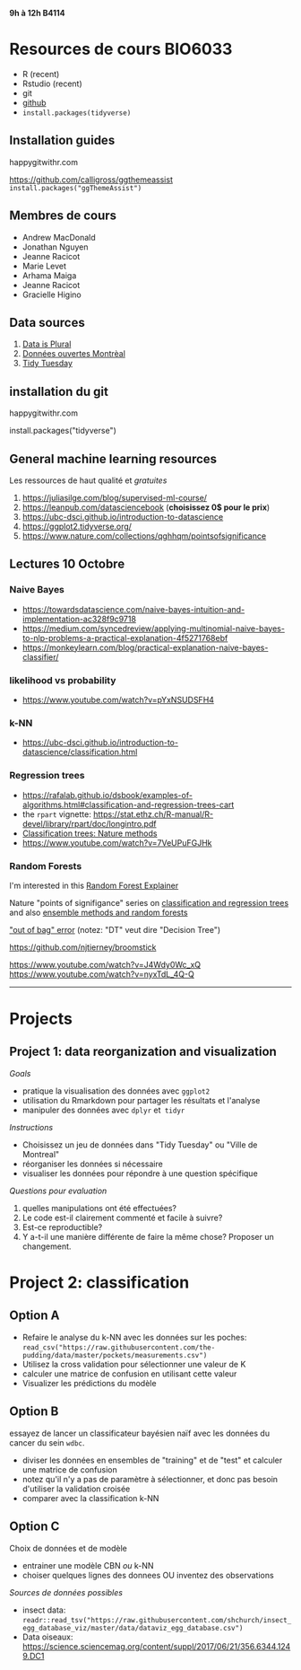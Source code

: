 **9h à 12h B4114**

# Resources de cours BIO6033

* R (recent)
* Rstudio (recent)
* git
* [github](github.com)
* `install.packages(tidyverse)`


## Installation guides
happygitwithr.com

https://github.com/calligross/ggthemeassist
`install.packages("ggThemeAssist")`

## Membres de cours

* Andrew MacDonald
* Jonathan Nguyen
* Jeanne Racicot
* Marie Levet
* Arhama Maiga
* Jeanne Racicot 
* Gracielle Higino

## Data sources

1. [Data is Plural](https://docs.google.com/spreadsheets/d/1wZhPLMCHKJvwOkP4juclhjFgqIY8fQFMemwKL2c64vk/edit)
2. [Données ouvertes Montrèal](http://donnees.ville.montreal.qc.ca/)
3. [Tidy Tuesday](https://github.com/rfordatascience/tidytuesday)

## installation du git

happygitwithr.com

install.packages("tidyverse")

## General machine learning resources

Les ressources de haut qualité et *gratuites*

1. https://juliasilge.com/blog/supervised-ml-course/
2. https://leanpub.com/datasciencebook (**choisissez 0$ pour le prix**)
2. https://ubc-dsci.github.io/introduction-to-datascience
3. https://ggplot2.tidyverse.org/
4. https://www.nature.com/collections/qghhqm/pointsofsignificance


## Lectures 10 Octobre

### Naive Bayes
* https://towardsdatascience.com/naive-bayes-intuition-and-implementation-ac328f9c9718
* https://medium.com/syncedreview/applying-multinomial-naive-bayes-to-nlp-problems-a-practical-explanation-4f5271768ebf
* https://monkeylearn.com/blog/practical-explanation-naive-bayes-classifier/

### likelihood vs probability
* https://www.youtube.com/watch?v=pYxNSUDSFH4

### k-NN
* https://ubc-dsci.github.io/introduction-to-datascience/classification.html

### Regression trees
* https://rafalab.github.io/dsbook/examples-of-algorithms.html#classification-and-regression-trees-cart
* the `rpart` vignette: https://stat.ethz.ch/R-manual/R-devel/library/rpart/doc/longintro.pdf
* [Classification trees: Nature methods](https://www.nature.com/articles/nmeth.4370)
* https://www.youtube.com/watch?v=7VeUPuFGJHk
### Random Forests

I'm interested in this [Random Forest Explainer](https://cran.rstudio.com/web/packages/randomForestExplainer/vignettes/randomForestExplainer.html)

Nature "points of signifigance" series on [classification and regression trees](https://www.nature.com/articles/nmeth.4370) and also [ensemble methods and random forests](https://www.nature.com/articles/nmeth.4438)

["out of bag" error](https://towardsdatascience.com/what-is-out-of-bag-oob-score-in-random-forest-a7fa23d710) (notez: "DT" veut dire "Decision Tree")

https://github.com/njtierney/broomstick

https://www.youtube.com/watch?v=J4Wdy0Wc_xQ
https://www.youtube.com/watch?v=nyxTdL_4Q-Q

--------

# Projects

## Project 1: data reorganization and visualization

*Goals*

* pratique la visualisation des données avec `ggplot2`
* utilisation du Rmarkdown pour partager les résultats et l'analyse
* manipuler des données avec `dplyr` et` tidyr`

*Instructions*

* Choisissez un jeu de données dans "Tidy Tuesday" ou "Ville de Montreal"
* réorganiser les données si nécessaire
* visualiser les données pour répondre à une question spécifique

*Questions pour evaluation*

1. quelles manipulations ont été effectuées?
1. Le code est-il clairement commenté et facile à suivre?
1. Est-ce reproductible?
1. Y a-t-il une manière différente de faire la même chose? Proposer un changement.

# Project 2: classification

## Option A

* Refaire le analyse du k-NN avec les données sur les poches:
`read_csv("https://raw.githubusercontent.com/the-pudding/data/master/pockets/measurements.csv")`
* Utilisez la cross validation pour sélectionner une valeur de K
* calculer une matrice de confusion en utilisant cette valeur
* Visualizer les prédictions du modèle

## Option B 
essayez de lancer un classificateur bayésien naïf avec les données du cancer du sein `wdbc`.
* diviser les données en ensembles de "training" et de "test" et calculer une matrice de confusion
* notez qu'il n'y a pas de paramètre à sélectionner, et donc pas besoin d'utiliser la validation croisée
* comparer avec la classification k-NN

## Option C
Choix de données et de modèle
* entrainer une modèle CBN *ou* k-NN
* choiser quelques lignes des donnees OU inventez des observations

*Sources de données possibles*
* insect data:
`readr::read_tsv("https://raw.githubusercontent.com/shchurch/insect_egg_database_viz/master/data/dataviz_egg_database.csv")`
* Data oiseaux: https://science.sciencemag.org/content/suppl/2017/06/21/356.6344.1249.DC1
